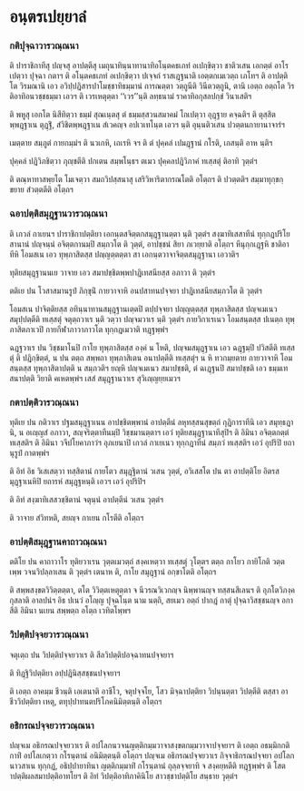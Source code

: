 <h1>อนฺตรเปยฺยาลํ</h1>
<h3>กติปุจฺฉาวารวณฺณนา</h3>
<p>   ติ ปาราชิกาทีสุ ปญฺจสุ อาปตฺตีสุ เมถุนาทินฺนาทานาทิอโนฺตคธเภทํ อเปกฺขิตฺวา ชาติวเสน เอกตฺตํ อาโรเปตฺวา ปุจฺฉา กตาฯ ติ อโนฺตคธเภทํ อเปกฺขิตฺวา ปเจฺจกํ ราสเฎฺฐนาติ เอตฺตกเมเวตฺถ เภโทฯ   ติ อาปตฺติโต วิรมณานิ เอว อวิปฺปฎิสารปาโมชฺชาทิธมฺมานํ การณตฺตา วตฺถูนีติ วินีตวตฺถูนิ, ตานิ เอตฺถ อตฺถโต วิรติอาทิอนวชฺชธมฺมา เอวฯ ติ เวรเหตุตฺตา ‘‘เวร’’นฺติ ลทฺธนามํ ราคาทิอกุสลปกฺขํ วินาเสติฯ</p>


<p>ติ พหูสุ เอกโต นิสีทิตฺวา ธมฺมํ สุณเนฺตสุ ตํ ธมฺมสฺสวนสมาคมํ โกเปตฺวา อุฎฺฐาย คจฺฉติฯ ติ ตุสฺสิตพฺพฎฺฐาเน ตุฎฺฐิํ, สํวิชิตพฺพฎฺฐาเน สํเวคญฺจ อปเวเทโนฺต เอวฯ นฺติ อุนฺนติวเสน ปวตฺตนกายานาจารํฯ</p>


<p> เมตฺตาย สมฺภูตํ  กายกมฺมํฯ ติ นวเกหิ, เถเรหิ จฯ ติ ตํ ปุคฺคลํ เปมฎฺฐานํ กโรติ, เกสนฺติ อาห นฺติฯ</p>


<p>ปุคฺคลํ ปฎิวิภชิตฺวา ภุญฺชตีติ ปกเตน สมฺพโนฺธฯ ตเมว ปุคฺคลปฎิวิภาคํ ทเสฺสตุํ ติอาทิ วุตฺตํฯ</p>


<p>ติ ตณฺหาทาสพฺยโต โมเจตฺวา สมถวิปสฺสนาสุ เสริวิหาริตากรณโตติ อโตฺถฯ ติ ปวตฺตติฯ สมฺมาทุกฺขกฺขยาย สํวตฺตตีติ อโตฺถฯ</p>

</p>


<h3>ฉอาปตฺติสมุฎฺฐานวารวณฺณนา</h3>
<p> ติ เกวลํ กาเยนฯ ปาราชิกาปตฺติยา เอกนฺตสจิตฺตกสมุฎฺฐานตฺตา นฺติ วุตฺตํฯ สงฺฆาทิเสสาทีนํ  ทุกฺกฎปริโยสานานํ ปญฺจนฺนํ อจิตฺตกานมฺปิ สมฺภวโต ติ วุตฺตํ, อาปชฺชนํ สิยา ภเวยฺยาติ อโตฺถฯ หีนุกฺกเฎฺฐหิ ชาติอาทีหิ โอมสเน เอว ทุพฺภาสิตสฺส ปญฺญตฺตตฺตา สา เอกนฺตวาจาจิตฺตสมุฎฺฐานา เอวาติฯ</p>


<p>ทุติยสมุฎฺฐานนเย วาจาย เอว สมาปชฺชิตพฺพปาฎิเทสนียสฺส อภาวา ติ วุตฺตํฯ</p>


<p>ตติเย  ปน โวสาสมานรูปํ ภิกฺขุนิํ กายวาจาหิ อนปสาทนปจฺจยา ปาฎิเทสนียสมฺภวโต ติ วุตฺตํฯ</p>


<p>โอมสเน ปาจิตฺติยสฺส อทินฺนาทานสมุฎฺฐานเตฺตปิ ตปฺปจฺจยา ปญฺญตฺตสฺส ทุพฺภาสิตสฺส ปญฺจเมเนว สมุปฺปตฺตีติ ทเสฺสตุํ จตุตฺถวาเร นฺติ วตฺวา ปญฺจมวาเร นฺติ วุตฺตํฯ กายวิกาเรเนว โอมสนฺตสฺส ปเนตฺถ ทุพฺภาสิตภาเวปิ กายกีฬาภาวาภาวโต ทุกฺกฎเมวาติ ทฎฺฐพฺพํฯ</p>


<p>ฉฎฺฐวาเร ปน วิชฺชมาโนปิ กาโย ทุพฺภาสิตสฺส องฺคํ น โหติ, ปญฺจมสมุฎฺฐาเน เอว ฉฎฺฐมฺปิ ปวิสตีติ ทเสฺสตุํ ติ ปฎิกฺขิตฺตํ, น ปน ตตฺถ สพฺพถา ทุพฺภาสิเตน อนาปตฺตีติ ทเสฺสตุํฯ น หิ ทวกมฺยตาย กายวาจาหิ โอมสนฺตสฺส ทุพฺภาสิตาปตฺติ น สมฺภวติฯ ยญฺหิ ปญฺจเมเนว สมาปชฺชติ, ตํ ฉเฎฺฐนปิ สมาปชฺชติ เอว ธมฺมเทสนาปตฺติ วิยาติ คเหตพฺพํฯ เสสํ สมุฎฺฐานวาเร สุวิเญฺญยฺยเมวฯ</p>

</p>


<h3>กตาปตฺติวารวณฺณนา</h3>
<p> ทุติเย ปน กติวาเร ปฐมสมุฎฺฐาเนน อาปชฺชิตพฺพานํ อาปตฺตีนํ ลหุทสฺสนสุขตฺถํ กุฎิการาทีนิ เอว สมุทฺธฎานิ, น อเญฺญสํ อภาวา, สญฺจริตฺตาทีนมฺปิ วิชฺชมานตฺตาฯ เอวํ ทุติยสมุฎฺฐานาทีสุปิฯ ติ อิมินา อจิตฺตกตฺตํ ทเสฺสติฯ ติ อิมินา วจีปโยคาภาวํฯ อุภเยนาปิ เกวลํ กาเยเนว ทุกฺกฎาทีนํ สมฺภวํ ทเสฺสติฯ เอวํ อุปริปิ ยถานุรูปํ กาตพฺพํฯ</p>


<p>  ติ อิทํ อิธ วิเสเสตฺวา ทสฺสิตานํ กายโตว สมุฎฺฐิตานํ วเสน วุตฺตํ, อวิเสสโต ปน ตา อาปตฺติโย อิตรสมุฎฺฐาเนหิปิ ยถารหํ สมุฎฺฐหนฺติ เอวฯ เอวํ อุปริปิฯ</p>


<p>ติ อิทํ สงฺฆาทิเสสวชฺชิตานํ จตุนฺนํ อาปตฺตีนํ วเสน วุตฺตํฯ</p>


<p>   ติ วาจาย สํวิทหติ, สยญฺจ กาเยน กโรตีติ อโตฺถฯ</p>

</p>


<h3>อาปตฺติสมุฎฺฐานคาถาวณฺณนา</h3>
<p> ตติโย ปน คาถาวาโร ทุติยวาเรน วุตฺตเมวตฺถํ สงฺคเหตฺวา ทเสฺสตุํ วุโตฺตฯ ตตฺถ กาโยว กายิโกติ วตฺตเพฺพ วจนวิปลฺลาเสน ติ วุตฺตํฯ เตนาห ติ, กาโย สมุฎฺฐานํ อกฺขาโตติ อโตฺถฯ</p>


<p>ติ สพฺพสงฺขตวิวิตฺตตฺตา, ตโต วิวิตฺตเหตุตฺตา จ นีวรณวิเวกญฺจ นิพฺพานญฺจ ทสฺสนสีเลนฯ ติ อุภโตวิภงฺคกุสลาติ อาลปนํฯ อิธ ปเนวํ อโญฺญ ปุจฺฉโนฺต นาม นตฺถิ,  สยเมว อตฺถํ ปากฎํ กาตุํ ปุจฺฉาวิสชฺชนญฺจ อกาสีติ อิมินา นเยน สพฺพตฺถ อโตฺถ เวทิตโพฺพฯ</p>

</p>


<h3>วิปตฺติปจฺจยวารวณฺณนา</h3>
<p> จตุเตฺถ ปน วิปตฺติปจฺจยวาเร ติ สีลวิปตฺติปอจฺฉาทนปจฺจยาฯ</p>


<p> ติ ทิฎฺฐิวิปตฺติยา อปฺปฎินิสฺสชฺชนปจฺจยาฯ</p>


<p> ติ  เอตฺถ อาคมฺม ชีวนฺติ เอเตนาติ อาชีโว, จตุปจฺจโย, โสว มิจฺฉาปตฺติยา วิปนฺนตฺตา วิปตฺตีติ  ตสฺสา อาชีววิปตฺติยา เหตุ, ตทุปฺปาทนตปริโภคนิมิตฺตนฺติ อโตฺถฯ</p>

</p>


<h3>อธิกรณปจฺจยวารวณฺณนา</h3>
<p> ปญฺจเม  อธิกรณปจฺจยวาเร ติ อปโลกนวจนญตฺติกมฺมวาจาสงฺขตกมฺมวาจาปจฺจยาฯ ติ เอตฺถ อธมฺมิกกติกาทิํ อปโลเกตฺวา กโรนฺตานํ อนิมิตฺตนฺติ อโตฺถฯ ปญฺจเม อธิกรณปจฺจยวาเร กิจฺจาธิกรณปจฺจยา อปโลกนาวสาเน ทุกฺกฎํ, อธิปฺปายาทินา ญตฺติกมฺมาทิํ กโรนฺตานํ ถุลฺลจฺจยาทิ จ สงฺคยฺหตีติ ทฎฺฐพฺพํฯ ติ โสตาปตฺติผลสมาปตฺติอาทโยฯ ติ อิทํ วิปตฺติอาทิภาคินิโย สาวชฺชาปตฺติโย สนฺธาย วุตฺตํฯ</p>

</p>






